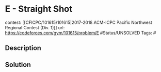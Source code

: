 # E - Straight Shot

contest: [[CFICPC/101615/101615|2017-2018 ACM-ICPC Pacific Northwest Regional Contest (Div. 1)]]
url: https://codeforces.com/gym/101615/problem/E
#Status/UNSOLVED
Tags: #

## Description

## Solution

